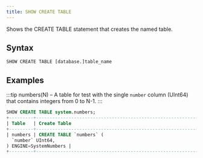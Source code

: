 ```yaml
---
title: SHOW CREATE TABLE
---
```


Shows the CREATE TABLE statement that creates the named table.

## Syntax

```
SHOW CREATE TABLE [database.]table_name
```

## Examples

:::tip numbers(N) – A table for test with the single `number` column (UInt64) that contains integers from 0 to N-1. :::

```sql
SHOW CREATE TABLE system.numbers;
+---------+--------------------------------------------------------------------+
| Table   | Create Table                                                       |
+---------+--------------------------------------------------------------------+
| numbers | CREATE TABLE `numbers` (
  `number` UInt64,
) ENGINE=SystemNumbers |
+---------+--------------------------------------------------------------------+
```
